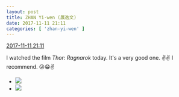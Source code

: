 ```yaml
---
layout: post
title: ZHAN Yi-wen (展逸文)
date: 2017-11-11 21:11
categories: [ 'zhan-yi-wen' ]
---
```


<div class="weibo-info">
  <a href="https://weibo.com/6108090526/FuDfstR6w">2017-11-11 21:11</a>
</div>

I watched the film *Thor: Ragnarok* today. It's a very good one. :v::v: I recommend. :stuck_out_tongue_winking_eye::grin::v:

<!-- more -->

<ul class="weibo-pic-list-1">
  <li class="weibo-pic">
    <a href="https://wx1.sinaimg.cn/mw690/006FmVn8ly1flegczbz3mj30qp0wn0xj.jpg"><img src="//wx1.sinaimg.cn/thumb150/006FmVn8ly1flegczbz3mj30qp0wn0xj.jpg" /></a>
  </li>
  <li class="weibo-pic">
    <a href="https://wx3.sinaimg.cn/mw690/006FmVn8ly1flegcy371qj30qo0zkwmf.jpg"><img src="//wx3.sinaimg.cn/thumb150/006FmVn8ly1flegcy371qj30qo0zkwmf.jpg" /></a>
  </li>
</ul>
